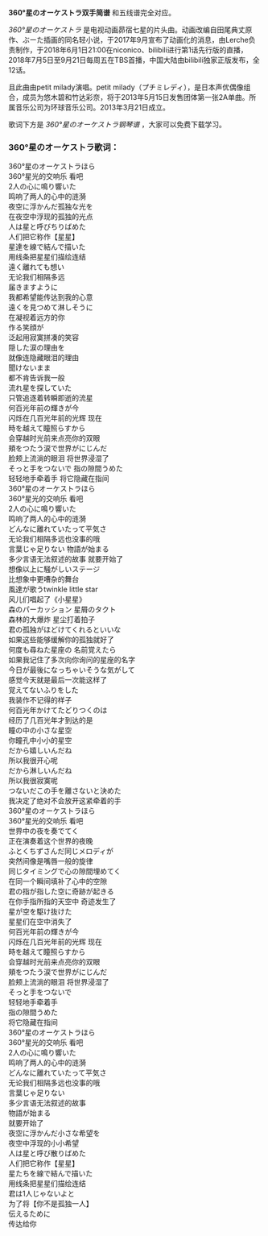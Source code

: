 

**360°星のオーケストラ双手简谱** 和五线谱完全对应。

_360°星のオーケストラ_
是电视动画昴宿七星的片头曲。动画改编自田尾典丈原作、ぶーた插画的同名轻小说，于2017年9月宣布了动画化的消息，由Lerche负责制作，于2018年6月1日21:00在niconico、bilibili进行第1话先行版的直播，2018年7月5日至9月21日每周五在TBS首播，中国大陆由bilibili独家正版发布，全12话。

且此曲由petit milady演唱。petit
milady（プチミレディ），是日本声优偶像组合，成员为悠木碧和竹达彩奈，将于2013年5月15日发售团体第一张2A单曲。所属音乐公司为环球音乐公司。2013年3月21日成立。

歌词下方是 _360°星のオーケストラ钢琴谱_ ，大家可以免费下载学习。

### 360°星のオーケストラ歌词：

360°星のオーケストラほら  
360°星光的交响乐 看吧  
2人の心に鳴り響いた  
鸣响了两人的心中的涟漪  
夜空に浮かんだ孤独な光を  
在夜空中浮现的孤独的光点  
人は星と呼びちりばめた  
人们把它称作【星星】  
星達を線で結んで描いた  
用线条把星星们描绘连结  
遠く離れても想い  
无论我们相隔多远  
届きますように  
我都希望能传达到我的心意  
遠くを見つめて淋しそうに  
在凝视着远方的你  
作る笑顔が  
泛起用寂寞拼凑的笑容  
隠した涙の理由を  
就像连隐藏眼泪的理由  
聞けないまま  
都不肯告诉我一般  
流れ星を探していた  
只管追逐着转瞬即逝的流星  
何百光年前の輝きが今  
闪烁在几百光年前的光辉 现在  
時を越えて瞳照らすから  
会穿越时光前来点亮你的双眼  
頬をつたう涙で世界がにじんだ  
脸颊上流淌的眼泪 将世界浸湿了  
そっと手をつないで 指の隙間うめた  
轻轻地手牵着手 将它隐藏在指间  
360°星のオーケストラほら  
360°星光的交响乐 看吧  
2人の心に鳴り響いた  
鸣响了两人的心中的涟漪  
どんなに離れていたって平気さ  
无论我们相隔多远也没事的哦  
言葉じゃ足りない 物語が始まる  
多少言语无法叙述的故事 就要开始了  
想像以上に騒がしいステージ  
比想象中更嘈杂的舞台  
風達が歌うtwinkle little star  
风儿们唱起了《小星星》  
森のパーカッション 星屑のタクト  
森林的大爆炸 星尘打着拍子  
君の孤独がほどけてくれるといいな  
如果这些能够缓解你的孤独就好了  
何度も尋ねた星座の 名前覚えたら  
如果我记住了多次向你询问的星座的名字  
今日が最後になっちゃいそうな気がして  
感觉今天就是最后一次能这样了  
覚えてないふりをした  
我装作不记得的样子  
何百光年かけてたどりつくのは  
经历了几百光年才到达的是  
瞳の中の小さな星空  
你瞳孔中小小的星空  
だから嬉しいんだね  
所以我很开心呢  
だから淋しいんだね  
所以我很寂寞呢  
つないだこの手を離さないと決めた  
我决定了绝对不会放开这紧牵着的手  
360°星のオーケストラほら  
360°星光的交响乐 看吧  
世界中の夜を奏でてく  
正在演奏着这个世界的夜晚  
ふとくちずさんだ同じメロディが  
突然间像是嘴唇一般的旋律  
同じタイミングで心の隙間埋めてく  
在同一个瞬间填补了心中的空隙  
君の指が指した空に奇跡が起きる  
在你手指所指的天空中 奇迹发生了  
星が空を駆け抜けた  
星星们在空中消失了  
何百光年前の輝きが今  
闪烁在几百光年前的光辉 现在  
時を越えて瞳照らすから  
会穿越时光前来点亮你的双眼  
頬をつたう涙で世界がにじんだ  
脸颊上流淌的眼泪 将世界浸湿了  
そっと手をつないで  
轻轻地手牵着手  
指の隙間うめた  
将它隐藏在指间  
360°星のオーケストラほら  
360°星光的交响乐 看吧  
2人の心に鳴り響いた  
鸣响了两人的心中的涟漪  
どんなに離れていたって平気さ  
无论我们相隔多远也没事的哦  
言葉じゃ足りない  
多少言语无法叙述的故事  
物語が始まる  
就要开始了  
夜空に浮かんだ小さな希望を  
夜空中浮现的小小希望  
人は星と呼び散りばめた  
人们把它称作【星星】  
星たちを線で結んで描いた  
用线条把星星们描绘连结  
君は1人じゃないよと  
为了将【你不是孤独一人】  
伝えるために  
传达给你

